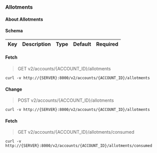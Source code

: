 ### Allotments

#### About Allotments

#### Schema

Key | Description | Type | Default | Required
--- | ----------- | ---- | ------- | --------


#### Fetch

> GET v2/accounts/{ACCOUNT_ID}/allotments

```curl
curl -v http://{SERVER}:8000/v2/accounts/{ACCOUNT_ID}/allotments
```

#### Change

> POST v2/accounts/{ACCOUNT_ID}/allotments

```curl
curl -v http://{SERVER}:8000/v2/accounts/{ACCOUNT_ID}/allotments
```

#### Fetch

> GET v2/accounts/{ACCOUNT_ID}/allotments/consumed

```curl
curl -v http://{SERVER}:8000/v2/accounts/{ACCOUNT_ID}/allotments/consumed
```

